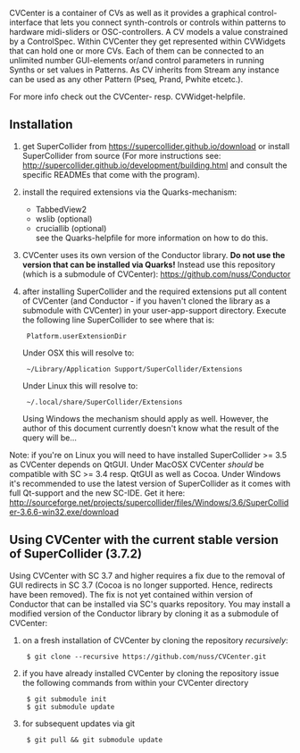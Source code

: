 CVCenter is a container of CVs as well as it provides a graphical control-interface that lets you connect synth-controls or controls within patterns to hardware midi-sliders or OSC-controllers. A CV models a value constrained by a ControlSpec. Within CVCenter they get represented within CVWidgets that can hold one or more CVs. Each of them can be connected to an unlimited number GUI-elements or/and control parameters in running Synths or set values in Patterns. As CV inherits from Stream any instance can be used as any other Pattern (Pseq, Prand, Pwhite etcetc.).

For more info check out the CVCenter- resp. CVWidget-helpfile.

Installation
------------
1. get SuperCollider from https://supercollider.github.io/download or install SuperCollider from source (For more instructions see: http://supercollider.github.io/development/building.html and consult the specific READMEs that come with the program).
2. install the required extensions via the Quarks-mechanism:
	- TabbedView2
	- wslib (optional)
	- cruciallib (optional)  
	see the Quarks-helpfile for more information on how to do this.
3. CVCenter uses its own version of the Conductor library. **Do not use the version that can be installed via Quarks!** Instead use this repository (which is a submodule of CVCenter): https://github.com/nuss/Conductor
4. after installing SuperCollider and the required extensions put all content of CVCenter (and Conductor - if you haven't cloned the library as a submodule with CVCenter) in your user-app-support directory. Execute the following line SuperCollider to see where that is:

		Platform.userExtensionDir

	Under OSX this will resolve to:

		~/Library/Application Support/SuperCollider/Extensions

	Under Linux this will resolve to:

		~/.local/share/SuperCollider/Extensions

	Using Windows the mechanism should apply as well. However, the author of this document currently doesn't know what the result of the query will be...

Note: if you're on Linux you will need to have installed SuperCollider >= 3.5 as CVCenter depends on QtGUI. Under MacOSX CVCenter *should* be compatible with SC >= 3.4 resp. QtGUI as well as Cocoa. 
Under Windows it's recommended to use the latest version of SuperCollider as it comes with full Qt-support and the new SC-IDE. Get it here: http://sourceforge.net/projects/supercollider/files/Windows/3.6/SuperCollider-3.6.6-win32.exe/download

Using CVCenter with the current stable version of SuperCollider (3.7.2)
-----------------------------------------------------------------------
Using CVCenter with SC 3.7 and higher requires a fix due to the removal of GUI redirects in SC 3.7 (Cocoa is no longer supported. Hence, redirects have been removed). The fix is not yet contained within version of Conductor that can be installed via SC's quarks repository. You may install a modified version of the Conductor library by cloning it as a submodule of CVCenter:

1. on a fresh installation of CVCenter by cloning the repository *recursively*:

		$ git clone --recursive https://github.com/nuss/CVCenter.git

2. if you have already installed CVCenter by cloning the repository issue the following commands from within your CVCenter directory

		$ git submodule init
		$ git submodule update

3. for subsequent updates via git

		$ git pull && git submodule update
